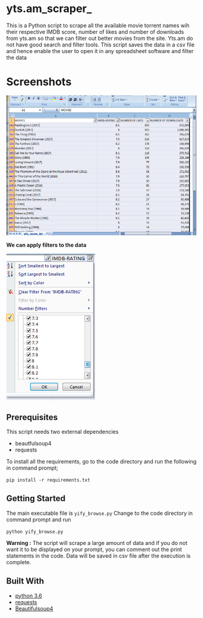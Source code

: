 # yts.am_scraper_
This is a Python script to scrape all the available movie torrent names wih their respective IMDB score, number of likes and number of downloads from yts.am so that we can filter out better movies from the site. Yts.am do not have good search and filter tools. This script saves the data in a csv file and hence enable the user to open it in any spreadsheet software and filter the data

# Screenshots
![movie_list](images/movie_list.png)


__We can apply filters to the data__


![filters](images/filter.png)


## Prerequisites
This script needs two external dependencies  
- beautfulsoup4
- requests

To install all the requirements, go to the code directory and run the following in command prompt;

`pip install -r requirements.txt`

## Getting Started
The main executable file is `yify_browse.py`
Change to the code directory in command prompt and run 

`python yify_browse.py`

**Warning :** The script will scrape a large amount of data and if you do not want it to be displayed on your prompt, you can comment out the print statements in the code. Data will be saved in csv file after the execution is complete.

## Built With
- [python 3.6](https://www.python.org) 
- [requests](http://docs.python-requests.org/en/master/#)
- [Beautifulsoup4](https://www.crummy.com/software/BeautifulSoup/bs4/doc/)
